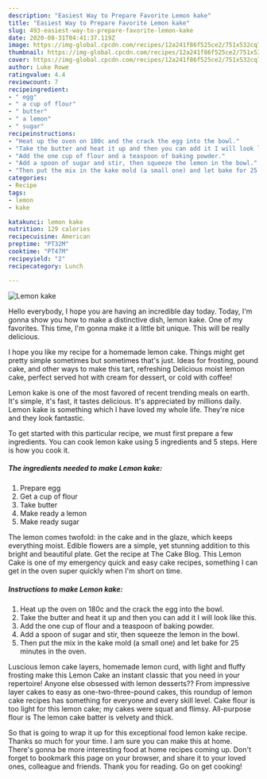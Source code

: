 ```yaml
---
description: "Easiest Way to Prepare Favorite Lemon kake"
title: "Easiest Way to Prepare Favorite Lemon kake"
slug: 493-easiest-way-to-prepare-favorite-lemon-kake
date: 2020-08-31T04:41:37.119Z
image: https://img-global.cpcdn.com/recipes/12a241f86f525ce2/751x532cq70/lemon-kake-recipe-main-photo.jpg
thumbnail: https://img-global.cpcdn.com/recipes/12a241f86f525ce2/751x532cq70/lemon-kake-recipe-main-photo.jpg
cover: https://img-global.cpcdn.com/recipes/12a241f86f525ce2/751x532cq70/lemon-kake-recipe-main-photo.jpg
author: Luke Rowe
ratingvalue: 4.4
reviewcount: 7
recipeingredient:
- " egg"
- " a cup of flour"
- " butter"
- " a lemon"
- " sugar"
recipeinstructions:
- "Heat up the oven on 180c and the crack the egg into the bowl."
- "Take the butter and heat it up and then you can add it I will look like this."
- "Add the one cup of flour and a teaspoon of baking powder."
- "Add a spoon of sugar and stir, then squeeze the lemon in the bowl."
- "Then put the mix in the kake mold (a small one) and let bake for 25 minutes in the oven."
categories:
- Recipe
tags:
- lemon
- kake

katakunci: lemon kake 
nutrition: 129 calories
recipecuisine: American
preptime: "PT32M"
cooktime: "PT47M"
recipeyield: "2"
recipecategory: Lunch

---
```



![Lemon kake](https://img-global.cpcdn.com/recipes/12a241f86f525ce2/751x532cq70/lemon-kake-recipe-main-photo.jpg)

Hello everybody, I hope you are having an incredible day today. Today, I'm gonna show you how to make a distinctive dish, lemon kake. One of my favorites. This time, I'm gonna make it a little bit unique. This will be really delicious.

I hope you like my recipe for a homemade lemon cake. Things might get pretty simple sometimes but sometimes that&#39;s just. Ideas for frosting, pound cake, and other ways to make this tart, refreshing Delicious moist lemon cake, perfect served hot with cream for dessert, or cold with coffee!

Lemon kake is one of the most favored of recent trending meals on earth. It's simple, it's fast, it tastes delicious. It's appreciated by millions daily. Lemon kake is something which I have loved my whole life. They're nice and they look fantastic.


To get started with this particular recipe, we must first prepare a few ingredients. You can cook lemon kake using 5 ingredients and 5 steps. Here is how you cook it.

<!--inarticleads1-->

##### The ingredients needed to make Lemon kake:

1. Prepare  egg
1. Get  a cup of flour
1. Take  butter
1. Make ready  a lemon
1. Make ready  sugar


The lemon comes twofold: in the cake and in the glaze, which keeps everything moist. Edible flowers are a simple, yet stunning addition to this bright and beautiful plate. Get the recipe at The Cake Blog. This Lemon Cake is one of my emergency quick and easy cake recipes, something I can get in the oven super quickly when I&#39;m short on time. 

<!--inarticleads2-->

##### Instructions to make Lemon kake:

1. Heat up the oven on 180c and the crack the egg into the bowl.
1. Take the butter and heat it up and then you can add it I will look like this.
1. Add the one cup of flour and a teaspoon of baking powder.
1. Add a spoon of sugar and stir, then squeeze the lemon in the bowl.
1. Then put the mix in the kake mold (a small one) and let bake for 25 minutes in the oven.


Luscious lemon cake layers, homemade lemon curd, with light and fluffy frosting make this Lemon Cake an instant classic that you need in your repertoire! Anyone else obsessed with lemon desserts?? From impressive layer cakes to easy as one-two-three-pound cakes, this roundup of lemon cake recipes has something for everyone and every skill level. Cake flour is too light for this lemon cake; my cakes were squat and flimsy. All-purpose flour is The lemon cake batter is velvety and thick. 

So that is going to wrap it up for this exceptional food lemon kake recipe. Thanks so much for your time. I am sure you can make this at home. There's gonna be more interesting food at home recipes coming up. Don't forget to bookmark this page on your browser, and share it to your loved ones, colleague and friends. Thank you for reading. Go on get cooking!
